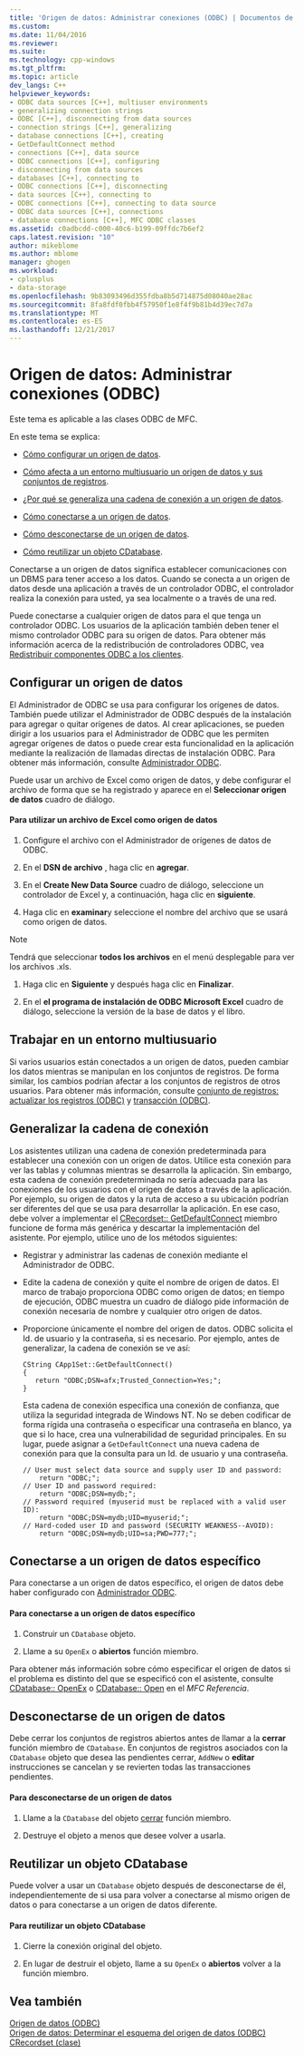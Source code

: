 ```yaml
---
title: 'Origen de datos: Administrar conexiones (ODBC) | Documentos de Microsoft'
ms.custom: 
ms.date: 11/04/2016
ms.reviewer: 
ms.suite: 
ms.technology: cpp-windows
ms.tgt_pltfrm: 
ms.topic: article
dev_langs: C++
helpviewer_keywords:
- ODBC data sources [C++], multiuser environments
- generalizing connection strings
- ODBC [C++], disconnecting from data sources
- connection strings [C++], generalizing
- database connections [C++], creating
- GetDefaultConnect method
- connections [C++], data source
- ODBC connections [C++], configuring
- disconnecting from data sources
- databases [C++], connecting to
- ODBC connections [C++], disconnecting
- data sources [C++], connecting to
- ODBC connections [C++], connecting to data source
- ODBC data sources [C++], connections
- database connections [C++], MFC ODBC classes
ms.assetid: c0adbcdd-c000-40c6-b199-09ffdc7b6ef2
caps.latest.revision: "10"
author: mikeblome
ms.author: mblome
manager: ghogen
ms.workload:
- cplusplus
- data-storage
ms.openlocfilehash: 9b83093496d355fdba8b5d714875d08040ae28ac
ms.sourcegitcommit: 8fa8fdf0fbb4f57950f1e8f4f9b81b4d39ec7d7a
ms.translationtype: MT
ms.contentlocale: es-ES
ms.lasthandoff: 12/21/2017
---
```

# <a name="data-source-managing-connections-odbc"></a>Origen de datos: Administrar conexiones (ODBC)
Este tema es aplicable a las clases ODBC de MFC.  
  
 En este tema se explica:  
  
-   [Cómo configurar un origen de datos](#_core_configuring_a_data_source).  
  
-   [Cómo afecta a un entorno multiusuario un origen de datos y sus conjuntos de registros](#_core_working_in_a_multiuser_environment).  
  
-   [¿Por qué se generaliza una cadena de conexión a un origen de datos](#_core_generalizing_the_connection_string).  
  
-   [Cómo conectarse a un origen de datos](#_core_connecting_to_a_specific_data_source).  
  
-   [Cómo desconectarse de un origen de datos](#_core_disconnecting_from_a_data_source).  
  
-   [Cómo reutilizar un objeto CDatabase](#_core_reusing_a_cdatabase_object).  
  
 Conectarse a un origen de datos significa establecer comunicaciones con un DBMS para tener acceso a los datos. Cuando se conecta a un origen de datos desde una aplicación a través de un controlador ODBC, el controlador realiza la conexión para usted, ya sea localmente o a través de una red.  
  
 Puede conectarse a cualquier origen de datos para el que tenga un controlador ODBC. Los usuarios de la aplicación también deben tener el mismo controlador ODBC para su origen de datos. Para obtener más información acerca de la redistribución de controladores ODBC, vea [Redistribuir componentes ODBC a los clientes](../../data/odbc/redistributing-odbc-components-to-your-customers.md).  
  
##  <a name="_core_configuring_a_data_source"></a>Configurar un origen de datos  
 El Administrador de ODBC se usa para configurar los orígenes de datos. También puede utilizar el Administrador de ODBC después de la instalación para agregar o quitar orígenes de datos. Al crear aplicaciones, se pueden dirigir a los usuarios para el Administrador de ODBC que les permiten agregar orígenes de datos o puede crear esta funcionalidad en la aplicación mediante la realización de llamadas directas de instalación ODBC. Para obtener más información, consulte [Administrador ODBC](../../data/odbc/odbc-administrator.md).  
  
 Puede usar un archivo de Excel como origen de datos, y debe configurar el archivo de forma que se ha registrado y aparece en el **Seleccionar origen de datos** cuadro de diálogo.  
  
#### <a name="to-use-an-excel-file-as-a-data-source"></a>Para utilizar un archivo de Excel como origen de datos  
  
1.  Configure el archivo con el Administrador de orígenes de datos de ODBC.  
  
2.  En el **DSN de archivo** , haga clic en **agregar**.  
  
3.  En el **Create New Data Source** cuadro de diálogo, seleccione un controlador de Excel y, a continuación, haga clic en **siguiente**.  
  
4.  Haga clic en **examinar**y seleccione el nombre del archivo que se usará como origen de datos.  
  
> [!NOTE]
>  Tendrá que seleccionar **todos los archivos** en el menú desplegable para ver los archivos .xls.  
  
1.  Haga clic en **Siguiente** y después haga clic en **Finalizar**.  
  
2.  En el **el programa de instalación de ODBC Microsoft Excel** cuadro de diálogo, seleccione la versión de la base de datos y el libro.  
  
##  <a name="_core_working_in_a_multiuser_environment"></a>Trabajar en un entorno multiusuario  
 Si varios usuarios están conectados a un origen de datos, pueden cambiar los datos mientras se manipulan en los conjuntos de registros. De forma similar, los cambios podrían afectar a los conjuntos de registros de otros usuarios. Para obtener más información, consulte [conjunto de registros: actualizar los registros (ODBC)](../../data/odbc/recordset-how-recordsets-update-records-odbc.md) y [transacción (ODBC)](../../data/odbc/transaction-odbc.md).  
  
##  <a name="_core_generalizing_the_connection_string"></a>Generalizar la cadena de conexión  
 Los asistentes utilizan una cadena de conexión predeterminada para establecer una conexión con un origen de datos. Utilice esta conexión para ver las tablas y columnas mientras se desarrolla la aplicación. Sin embargo, esta cadena de conexión predeterminada no sería adecuada para las conexiones de los usuarios con el origen de datos a través de la aplicación. Por ejemplo, su origen de datos y la ruta de acceso a su ubicación podrían ser diferentes del que se usa para desarrollar la aplicación. En ese caso, debe volver a implementar el [CRecordset:: GetDefaultConnect](../../mfc/reference/crecordset-class.md#getdefaultconnect) miembro funcione de forma más genérica y descartar la implementación del asistente. Por ejemplo, utilice uno de los métodos siguientes:  
  
-   Registrar y administrar las cadenas de conexión mediante el Administrador de ODBC.  
  
-   Edite la cadena de conexión y quite el nombre de origen de datos. El marco de trabajo proporciona ODBC como origen de datos; en tiempo de ejecución, ODBC muestra un cuadro de diálogo pide información de conexión necesaria de nombre y cualquier otro origen de datos.  
  
-   Proporcione únicamente el nombre del origen de datos. ODBC solicita el Id. de usuario y la contraseña, si es necesario. Por ejemplo, antes de generalizar, la cadena de conexión se ve así:  
  
    ```  
    CString CApp1Set::GetDefaultConnect()  
    {  
       return "ODBC;DSN=afx;Trusted_Connection=Yes;";  
    }  
    ```  
  
     Esta cadena de conexión especifica una conexión de confianza, que utiliza la seguridad integrada de Windows NT. No se deben codificar de forma rígida una contraseña o especificar una contraseña en blanco, ya que si lo hace, crea una vulnerabilidad de seguridad principales. En su lugar, puede asignar a `GetDefaultConnect` una nueva cadena de conexión para que la consulta para un Id. de usuario y una contraseña.  
  
    ```  
    // User must select data source and supply user ID and password:  
        return "ODBC;";  
    // User ID and password required:  
        return "ODBC;DSN=mydb;";  
    // Password required (myuserid must be replaced with a valid user ID):  
        return "ODBC;DSN=mydb;UID=myuserid;";  
    // Hard-coded user ID and password (SECURITY WEAKNESS--AVOID):  
        return "ODBC;DSN=mydb;UID=sa;PWD=777;";  
    ```  
  
##  <a name="_core_connecting_to_a_specific_data_source"></a>Conectarse a un origen de datos específico  
 Para conectarse a un origen de datos específico, el origen de datos debe haber configurado con [Administrador ODBC](../../data/odbc/odbc-administrator.md).  
  
#### <a name="to-connect-to-a-specific-data-source"></a>Para conectarse a un origen de datos específico  
  
1.  Construir un `CDatabase` objeto.  
  
2.  Llame a su `OpenEx` o **abiertos** función miembro.  
  
 Para obtener más información sobre cómo especificar el origen de datos si el problema es distinto del que se especificó con el asistente, consulte [CDatabase:: OpenEx](../../mfc/reference/cdatabase-class.md#openex) o [CDatabase:: Open](../../mfc/reference/cdatabase-class.md#open) en el *MFC Referencia*.  
  
##  <a name="_core_disconnecting_from_a_data_source"></a>Desconectarse de un origen de datos  
 Debe cerrar los conjuntos de registros abiertos antes de llamar a la **cerrar** función miembro de `CDatabase`. En conjuntos de registros asociados con la `CDatabase` objeto que desea las pendientes cerrar, `AddNew` o **editar** instrucciones se cancelan y se revierten todas las transacciones pendientes.  
  
#### <a name="to-disconnect-from-a-data-source"></a>Para desconectarse de un origen de datos  
  
1.  Llame a la `CDatabase` del objeto [cerrar](../../mfc/reference/cdatabase-class.md#close) función miembro.  
  
2.  Destruye el objeto a menos que desee volver a usarla.  
  
##  <a name="_core_reusing_a_cdatabase_object"></a>Reutilizar un objeto CDatabase  
 Puede volver a usar un `CDatabase` objeto después de desconectarse de él, independientemente de si usa para volver a conectarse al mismo origen de datos o para conectarse a un origen de datos diferente.  
  
#### <a name="to-reuse-a-cdatabase-object"></a>Para reutilizar un objeto CDatabase  
  
1.  Cierre la conexión original del objeto.  
  
2.  En lugar de destruir el objeto, llame a su `OpenEx` o **abiertos** volver a la función miembro.  
  
## <a name="see-also"></a>Vea también  
 [Origen de datos (ODBC)](../../data/odbc/data-source-odbc.md)   
 [Origen de datos: Determinar el esquema del origen de datos (ODBC)](../../data/odbc/data-source-determining-the-schema-of-the-data-source-odbc.md)   
 [CRecordset (clase)](../../mfc/reference/crecordset-class.md)